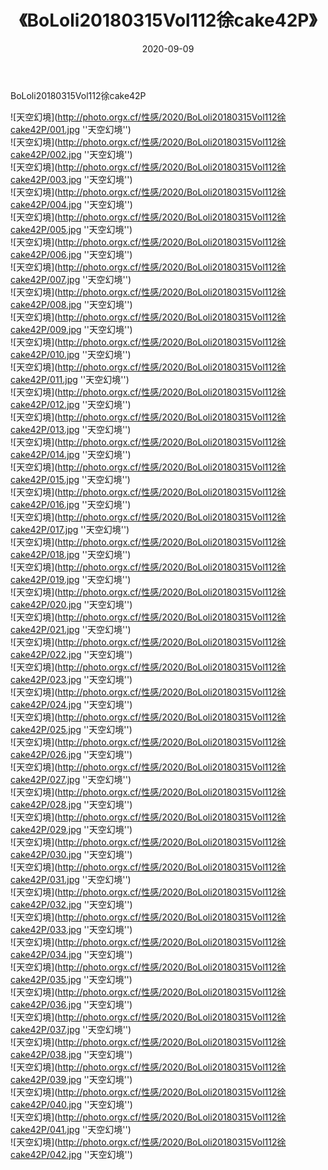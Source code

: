 ﻿---
layout: post
title:  《BoLoli20180315Vol112徐cake42P》
date:   2020-09-09
img: http://photo.orgx.cf/性感/2020/BoLoli20180315Vol112徐cake42P/000.jpg
tags: [美女, 性感, 泳衣]
---

BoLoli20180315Vol112徐cake42P



![天空幻境](http://photo.orgx.cf/性感/2020/BoLoli20180315Vol112徐cake42P/001.jpg ''天空幻境'') <br>
![天空幻境](http://photo.orgx.cf/性感/2020/BoLoli20180315Vol112徐cake42P/002.jpg ''天空幻境'') <br>
![天空幻境](http://photo.orgx.cf/性感/2020/BoLoli20180315Vol112徐cake42P/003.jpg ''天空幻境'') <br>
![天空幻境](http://photo.orgx.cf/性感/2020/BoLoli20180315Vol112徐cake42P/004.jpg ''天空幻境'') <br>
![天空幻境](http://photo.orgx.cf/性感/2020/BoLoli20180315Vol112徐cake42P/005.jpg ''天空幻境'') <br>
![天空幻境](http://photo.orgx.cf/性感/2020/BoLoli20180315Vol112徐cake42P/006.jpg ''天空幻境'') <br>
![天空幻境](http://photo.orgx.cf/性感/2020/BoLoli20180315Vol112徐cake42P/007.jpg ''天空幻境'') <br>
![天空幻境](http://photo.orgx.cf/性感/2020/BoLoli20180315Vol112徐cake42P/008.jpg ''天空幻境'') <br>
![天空幻境](http://photo.orgx.cf/性感/2020/BoLoli20180315Vol112徐cake42P/009.jpg ''天空幻境'') <br>
![天空幻境](http://photo.orgx.cf/性感/2020/BoLoli20180315Vol112徐cake42P/010.jpg ''天空幻境'') <br>
![天空幻境](http://photo.orgx.cf/性感/2020/BoLoli20180315Vol112徐cake42P/011.jpg ''天空幻境'') <br>
![天空幻境](http://photo.orgx.cf/性感/2020/BoLoli20180315Vol112徐cake42P/012.jpg ''天空幻境'') <br>
![天空幻境](http://photo.orgx.cf/性感/2020/BoLoli20180315Vol112徐cake42P/013.jpg ''天空幻境'') <br>
![天空幻境](http://photo.orgx.cf/性感/2020/BoLoli20180315Vol112徐cake42P/014.jpg ''天空幻境'') <br>
![天空幻境](http://photo.orgx.cf/性感/2020/BoLoli20180315Vol112徐cake42P/015.jpg ''天空幻境'') <br>
![天空幻境](http://photo.orgx.cf/性感/2020/BoLoli20180315Vol112徐cake42P/016.jpg ''天空幻境'') <br>
![天空幻境](http://photo.orgx.cf/性感/2020/BoLoli20180315Vol112徐cake42P/017.jpg ''天空幻境'') <br>
![天空幻境](http://photo.orgx.cf/性感/2020/BoLoli20180315Vol112徐cake42P/018.jpg ''天空幻境'') <br>
![天空幻境](http://photo.orgx.cf/性感/2020/BoLoli20180315Vol112徐cake42P/019.jpg ''天空幻境'') <br>
![天空幻境](http://photo.orgx.cf/性感/2020/BoLoli20180315Vol112徐cake42P/020.jpg ''天空幻境'') <br>
![天空幻境](http://photo.orgx.cf/性感/2020/BoLoli20180315Vol112徐cake42P/021.jpg ''天空幻境'') <br>
![天空幻境](http://photo.orgx.cf/性感/2020/BoLoli20180315Vol112徐cake42P/022.jpg ''天空幻境'') <br>
![天空幻境](http://photo.orgx.cf/性感/2020/BoLoli20180315Vol112徐cake42P/023.jpg ''天空幻境'') <br>
![天空幻境](http://photo.orgx.cf/性感/2020/BoLoli20180315Vol112徐cake42P/024.jpg ''天空幻境'') <br>
![天空幻境](http://photo.orgx.cf/性感/2020/BoLoli20180315Vol112徐cake42P/025.jpg ''天空幻境'') <br>
![天空幻境](http://photo.orgx.cf/性感/2020/BoLoli20180315Vol112徐cake42P/026.jpg ''天空幻境'') <br>
![天空幻境](http://photo.orgx.cf/性感/2020/BoLoli20180315Vol112徐cake42P/027.jpg ''天空幻境'') <br>
![天空幻境](http://photo.orgx.cf/性感/2020/BoLoli20180315Vol112徐cake42P/028.jpg ''天空幻境'') <br>
![天空幻境](http://photo.orgx.cf/性感/2020/BoLoli20180315Vol112徐cake42P/029.jpg ''天空幻境'') <br>
![天空幻境](http://photo.orgx.cf/性感/2020/BoLoli20180315Vol112徐cake42P/030.jpg ''天空幻境'') <br>
![天空幻境](http://photo.orgx.cf/性感/2020/BoLoli20180315Vol112徐cake42P/031.jpg ''天空幻境'') <br>
![天空幻境](http://photo.orgx.cf/性感/2020/BoLoli20180315Vol112徐cake42P/032.jpg ''天空幻境'') <br>
![天空幻境](http://photo.orgx.cf/性感/2020/BoLoli20180315Vol112徐cake42P/033.jpg ''天空幻境'') <br>
![天空幻境](http://photo.orgx.cf/性感/2020/BoLoli20180315Vol112徐cake42P/034.jpg ''天空幻境'') <br>
![天空幻境](http://photo.orgx.cf/性感/2020/BoLoli20180315Vol112徐cake42P/035.jpg ''天空幻境'') <br>
![天空幻境](http://photo.orgx.cf/性感/2020/BoLoli20180315Vol112徐cake42P/036.jpg ''天空幻境'') <br>
![天空幻境](http://photo.orgx.cf/性感/2020/BoLoli20180315Vol112徐cake42P/037.jpg ''天空幻境'') <br>
![天空幻境](http://photo.orgx.cf/性感/2020/BoLoli20180315Vol112徐cake42P/038.jpg ''天空幻境'') <br>
![天空幻境](http://photo.orgx.cf/性感/2020/BoLoli20180315Vol112徐cake42P/039.jpg ''天空幻境'') <br>
![天空幻境](http://photo.orgx.cf/性感/2020/BoLoli20180315Vol112徐cake42P/040.jpg ''天空幻境'') <br>
![天空幻境](http://photo.orgx.cf/性感/2020/BoLoli20180315Vol112徐cake42P/041.jpg ''天空幻境'') <br>
![天空幻境](http://photo.orgx.cf/性感/2020/BoLoli20180315Vol112徐cake42P/042.jpg ''天空幻境'') <br>